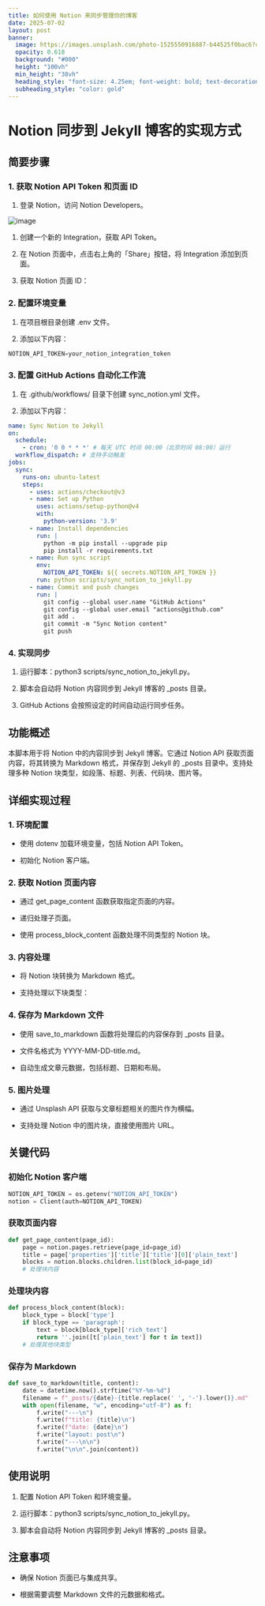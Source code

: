 ```yaml
---
title: 如何使用 Notion 来同步管理你的博客
date: 2025-07-02
layout: post
banner:
  image: https://images.unsplash.com/photo-1525550916887-b44525f0bac6?crop=entropy&cs=tinysrgb&fit=max&fm=jpg&ixid=M3w2OTIwMzJ8MHwxfHJhbmRvbXx8fHx8fHx8fDE3NTE0NzM2NzB8&ixlib=rb-4.1.0&q=80&w=1080
  opacity: 0.618
  background: "#000"
  height: "100vh"
  min_height: "38vh"
  heading_style: "font-size: 4.25em; font-weight: bold; text-decoration: underline"
  subheading_style: "color: gold"
---
```


# Notion 同步到 Jekyll 博客的实现方式

## 简要步骤

### 1. 获取 Notion API Token 和页面 ID

1. 登录 Notion，访问 Notion Developers。

![image](https://prod-files-secure.s3.us-west-2.amazonaws.com/a7a0cc5a-89b9-4cda-8686-1fba0ca52f40/d19c1afe-dea5-4312-9333-786b0ba83054/image.png?X-Amz-Algorithm=AWS4-HMAC-SHA256&X-Amz-Content-Sha256=UNSIGNED-PAYLOAD&X-Amz-Credential=ASIAZI2LB466UZMHSUUK%2F20250702%2Fus-west-2%2Fs3%2Faws4_request&X-Amz-Date=20250702T162749Z&X-Amz-Expires=3600&X-Amz-Security-Token=IQoJb3JpZ2luX2VjEPf%2F%2F%2F%2F%2F%2F%2F%2F%2F%2FwEaCXVzLXdlc3QtMiJHMEUCIQDVlT5EeeHGGAyGu%2BA9xENAy%2B%2FQfHVieD3s8GbqBfEuxgIgW93kzKxg0y6mhQs3uPAW3lanEj9Zm5Ha9lidiESZgfIqiAQI8P%2F%2F%2F%2F%2F%2F%2F%2F%2F%2FARAAGgw2Mzc0MjMxODM4MDUiDLXSXk%2Bgqv8hHmj%2BFCrcAz%2B%2Fv6P6q6%2FCmIpwgx2H0abVePXXHPPbJAmOZt3Slz%2BtY7ubjIWaY4oWyNR%2Fu3MLVnwKD%2BxQXzhPzGprgPrqnoFBEyBibxKWfYcRYoZmeYAORsCBKkfCyOF44ipsAlnS%2FLvMtEHs4tWTqbHf1dzXdVzoOS3YBhWvfytMAU92IYZzcwaiNn%2BimSiQmKCHNtDq687J0NwMFKRQX7n7Y2w%2B%2FpdneCc0hk9XJhV5Vv3vICG%2FtZTBmxYkUsHJur9aESIZ7GpbVTptg7uSajN6r0IFa%2FrfpGRVqFPf%2Fkat5KXQnWanrm7ChmGN0TUhVpi0z1A%2Fi%2B8NSm8YnJypEHhj6JVHhIL6z4vwXSGMSk0rU23GLEg9szHtOB%2BsZhsSbG6KZRLDn%2BKzYThFRgbbwauebsr%2Bac7PBgf3TM3sdInLRJMhx1EoTcUcBrczr9hZs3gUPs3fyw37%2F%2BamWFHZNE15ffrIFlj%2BbH6b1%2B%2BpiUVCtRSGaYQuX6u44R2yd%2FVqXVdqqo19dcr21AbUiEXA2DfSIf9hPpnTVeT%2BVDdVH4C%2FsblN%2Fn5YfhUKi1%2FUXo6MUDex77%2B6Kk4d6dM3J9zYx6r4PHQSbYX6CwsToaOAR7WbOpvoXhQghZPk1I9BAwLvC%2BzPMK2UlcMGOqUBqqHMCV6FkZZcVvkc%2Fw8ZRh9x8ZhVPcnULwpNqkk%2FZf%2FqH7bQTPVTsrDcpdb9IQHhttX%2BhibxNzque%2FiGUPpSjxmc6kCz4D3jxdX%2F%2BB8NioR5R9cx8CpaNg2fNM0VonahalsfhTEZMi1BTzBngSsoBuKT293oUP8T%2F6qiWW6EJnvbqVxn1xxpWm5cOq%2BK8%2ByqaxiwFnNDKVry%2BjnsLui1eS0F%2BDG6&X-Amz-Signature=d3d7dd4fc6ddeb885843cde42ca7c6f8237810d2689583950b1ae197dafc39fb&X-Amz-SignedHeaders=host&x-amz-checksum-mode=ENABLED&x-id=GetObject)

1. 创建一个新的 Integration，获取 API Token。

1. 在 Notion 页面中，点击右上角的「Share」按钮，将 Integration 添加到页面。

1. 获取 Notion 页面 ID：


### 2. 配置环境变量

1. 在项目根目录创建 .env 文件。

1. 添加以下内容：

```javascript
NOTION_API_TOKEN=your_notion_integration_token
```

### 3. 配置 GitHub Actions 自动化工作流

1. 在 .github/workflows/ 目录下创建 sync_notion.yml 文件。

1. 添加以下内容：

```yaml
name: Sync Notion to Jekyll
on:
  schedule:
    - cron: '0 0 * * *' # 每天 UTC 时间 00:00（北京时间 08:00）运行
  workflow_dispatch: # 支持手动触发
jobs:
  sync:
    runs-on: ubuntu-latest
    steps:
      - uses: actions/checkout@v3
      - name: Set up Python
        uses: actions/setup-python@v4
        with:
          python-version: '3.9'
      - name: Install dependencies
        run: |
          python -m pip install --upgrade pip
          pip install -r requirements.txt
      - name: Run sync script
        env:
          NOTION_API_TOKEN: ${{ secrets.NOTION_API_TOKEN }}
        run: python scripts/sync_notion_to_jekyll.py
      - name: Commit and push changes
        run: |
          git config --global user.name "GitHub Actions"
          git config --global user.email "actions@github.com"
          git add .
          git commit -m "Sync Notion content"
          git push
```

### 4. 实现同步

1. 运行脚本：python3 scripts/sync_notion_to_jekyll.py。

1. 脚本会自动将 Notion 内容同步到 Jekyll 博客的 _posts 目录。

1. GitHub Actions 会按照设定的时间自动运行同步任务。

## 功能概述

本脚本用于将 Notion 中的内容同步到 Jekyll 博客。它通过 Notion API 获取页面内容，将其转换为 Markdown 格式，并保存到 Jekyll 的 _posts 目录中。支持处理多种 Notion 块类型，如段落、标题、列表、代码块、图片等。

## 详细实现过程

### 1. 环境配置

- 使用 dotenv 加载环境变量，包括 Notion API Token。

- 初始化 Notion 客户端。

### 2. 获取 Notion 页面内容

- 通过 get_page_content 函数获取指定页面的内容。

- 递归处理子页面。

- 使用 process_block_content 函数处理不同类型的 Notion 块。

### 3. 内容处理

- 将 Notion 块转换为 Markdown 格式。

- 支持处理以下块类型：


### 4. 保存为 Markdown 文件

- 使用 save_to_markdown 函数将处理后的内容保存到 _posts 目录。

- 文件名格式为 YYYY-MM-DD-title.md。

- 自动生成文章元数据，包括标题、日期和布局。

### 5. 图片处理

- 通过 Unsplash API 获取与文章标题相关的图片作为横幅。

- 支持处理 Notion 中的图片块，直接使用图片 URL。

## 关键代码

### 初始化 Notion 客户端

```python
NOTION_API_TOKEN = os.getenv("NOTION_API_TOKEN")
notion = Client(auth=NOTION_API_TOKEN)
```

### 获取页面内容

```python
def get_page_content(page_id):
    page = notion.pages.retrieve(page_id=page_id)
    title = page['properties']['title']['title'][0]['plain_text']
    blocks = notion.blocks.children.list(block_id=page_id)
    # 处理块内容
```

### 处理块内容

```python
def process_block_content(block):
    block_type = block['type']
    if block_type == 'paragraph':
        text = block[block_type]['rich_text']
        return ''.join([t['plain_text'] for t in text])
    # 处理其他块类型
```

### 保存为 Markdown

```python
def save_to_markdown(title, content):
    date = datetime.now().strftime("%Y-%m-%d")
    filename = f"_posts/{date}-{title.replace(' ', '-').lower()}.md"
    with open(filename, "w", encoding="utf-8") as f:
        f.write("---\n")
        f.write(f"title: {title}\n")
        f.write(f"date: {date}\n")
        f.write("layout: post\n")
        f.write("---\n\n")
        f.write("\n\n".join(content))
```

## 使用说明

1. 配置 Notion API Token 和环境变量。

1. 运行脚本：python3 scripts/sync_notion_to_jekyll.py。

1. 脚本会自动将 Notion 内容同步到 Jekyll 博客的 _posts 目录。

## 注意事项

- 确保 Notion 页面已与集成共享。

- 根据需要调整 Markdown 文件的元数据和格式。
